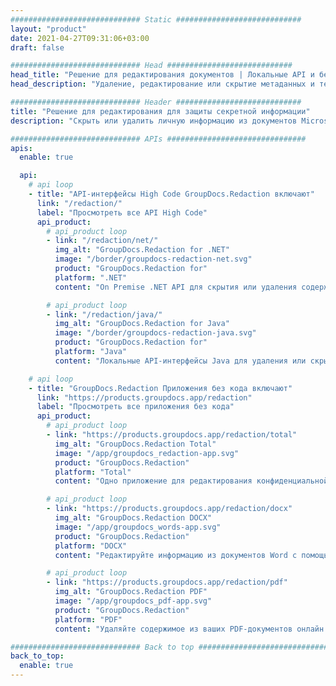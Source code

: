 ```yaml
---
############################# Static ############################
layout: "product"
date: 2021-04-27T09:31:06+03:00
draft: false

############################# Head ############################
head_title: "Решение для редактирования документов | Локальные API и бесплатное приложение"
head_description: "Удаление, редактирование или скрытие метаданных и текстового содержимого в документах MS Office Word, электронных таблицах Excel, презентациях PowerPoint, форматах файлов PDF и изображений."

############################# Header ############################
title: "Решение для редактирования для защиты секретной информации"
description: "Скрыть или удалить личную информацию из документов Microsoft Office, электронных таблиц, презентаций, PDF и изображений."

############################# APIs ###############################
apis:
  enable: true

  api:
    # api loop
    - title: "API-интерфейсы High Code GroupDocs.Redaction включают"
      link: "/redaction/"
      label: "Просмотреть все API High Code"
      api_product:
        # api_product loop
        - link: "/redaction/net/"
          img_alt: "GroupDocs.Redaction for .NET"
          image: "/border/groupdocs-redaction-net.svg"
          product: "GroupDocs.Redaction for"
          platform: ".NET"
          content: "On Premise .NET API для скрытия или удаления содержимого и метаданных из ваших личных документов."

        # api_product loop
        - link: "/redaction/java/"
          img_alt: "GroupDocs.Redaction for Java"
          image: "/border/groupdocs-redaction-java.svg"
          product: "GroupDocs.Redaction for"
          platform: "Java"
          content: "Локальные API-интерфейсы Java для удаления или скрытия текста из содержимого и метаданных поддерживаемых форматов файлов."

    # api loop
    - title: "GroupDocs.Redaction Приложения без кода включают"
      link: "https://products.groupdocs.app/redaction"
      label: "Просмотреть все приложения без кода"
      api_product:
        # api_product loop
        - link: "https://products.groupdocs.app/redaction/total"
          img_alt: "GroupDocs.Redaction Total"
          image: "/app/groupdocs_redaction-app.svg"
          product: "GroupDocs.Redaction"
          platform: "Total"
          content: "Одно приложение для редактирования конфиденциальной информации из документов Word, Excel, PowerPoint, PDF и многих других типов."

        # api_product loop
        - link: "https://products.groupdocs.app/redaction/docx"
          img_alt: "GroupDocs.Redaction DOCX"
          image: "/app/groupdocs_words-app.svg"
          product: "GroupDocs.Redaction"
          platform: "DOCX"
          content: "Редактируйте информацию из документов Word с помощью любого веб-браузера."

        # api_product loop
        - link: "https://products.groupdocs.app/redaction/pdf"
          img_alt: "GroupDocs.Redaction PDF"
          image: "/app/groupdocs_pdf-app.svg"
          product: "GroupDocs.Redaction"
          platform: "PDF"
          content: "Удаляйте содержимое из ваших PDF-документов онлайн бесплатно."

############################# Back to top ###############################
back_to_top:
  enable: true
---
```


